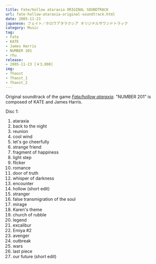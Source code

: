 ```yaml
---
title: Fate/hollow ataraxia ORIGINAL SOUNDTRACK
url: fate-hollow-ataraxia-original-soundtrack.html
date: 2005-11-23
japanese: フェイト／ホロウアタラクシア オリジナルサウンドトラック
category: Music
tag:
- Fate
- KATE
- James Harris
- NUMBER 201
- rhu
release:
- 2005-11-23 [￥3,000]
img:
- fhaost
- fhaost_1
- fhaost_2
---
```


Original soundtrack of the game [*Fate/hollow ataraxia*](fate-hollow-ataraxia.html). "NUMBER 201" is composed of KATE and James Harris.

Disc 1:
<ol>
  <li title="アタラクシア">ataraxia</li>
  <li>back to the night</li>
  <li title="再会">reunion</li>
  <li title="涼やかな風">cool wind</li>
  <li title="陽気に行こう">let's go cheerfully</li>
  <li title="可笑しな仲間">strange friend</li>
  <li title="幸せのかけら">fragment of happiness</li>
  <li>light step</li>
  <li>flicker</li>
  <li title="ロマンス">romance</li>
  <li title="真実の扉">door of truth</li>
  <li title="暗闇の囁き">whisper of darkness</li>
  <li>encounter</li>
  <li>hollow (short edit)</li>
  <li>stranger</li>
  <li title="偽りの輪廻">false transmigration of the soul</li>
  <li title="蜃気楼">mirage</li>
  <li title="カレンのテーマ">Karen's theme</li>
  <li title="瓦礫の聖堂">church of rubble</li>
  <li>legend</li>
  <li>excalibur</li>
  <li title="エミヤ#2">Emiya #2</li>
  <li title="アヴェンジャー">avenger</li>
  <li>outbreak</li>
  <li>wars</li>
  <li>last piece</li>
  <li title="僕たちの未来 (short edit)">our future (short edit)</li>
</ol>
